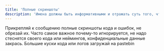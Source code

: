 ```yaml
---
title: 'Полные скриншоты'
description: 'Имена должны быть информативными и отражать суть того, что они представляют.'
---
```



Прикрепляй к сообщению полные скриншоты кода и ошибок, не обрезай их. Часто самое важное почему-то игнорируется, не надо стеснятся своего кода или неймингов, конфиденциальные данные закрась. Большие куски кода или логов загружай на
pastebin
